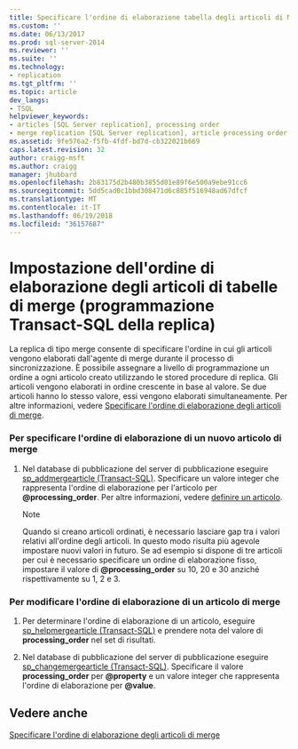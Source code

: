 ```yaml
---
title: Specificare l'ordine di elaborazione tabella degli articoli di Merge (programmazione Transact-SQL della replica) | Documenti Microsoft
ms.custom: ''
ms.date: 06/13/2017
ms.prod: sql-server-2014
ms.reviewer: ''
ms.suite: ''
ms.technology:
- replication
ms.tgt_pltfrm: ''
ms.topic: article
dev_langs:
- TSQL
helpviewer_keywords:
- articles [SQL Server replication], processing order
- merge replication [SQL Server replication], article processing order
ms.assetid: 9fe576a2-f5fb-4fdf-bd7d-cb322021b669
caps.latest.revision: 32
author: craigg-msft
ms.author: craigg
manager: jhubbard
ms.openlocfilehash: 2b83175d2b480b3855d01e89f6e500a9ebe91cc6
ms.sourcegitcommit: 5dd5cad0c1bbd308471d6c885f516948ad67dfcf
ms.translationtype: MT
ms.contentlocale: it-IT
ms.lasthandoff: 06/19/2018
ms.locfileid: "36157687"
---
```

# <a name="specify-the-processing-order-of-merge-table-articles-replication-transact-sql-programming"></a>Impostazione dell'ordine di elaborazione degli articoli di tabelle di merge (programmazione Transact-SQL della replica)
  La replica di tipo merge consente di specificare l'ordine in cui gli articoli vengono elaborati dall'agente di merge durante il processo di sincronizzazione. È possibile assegnare a livello di programmazione un ordine a ogni articolo creato utilizzando le stored procedure di replica. Gli articoli vengono elaborati in ordine crescente in base al valore. Se due articoli hanno lo stesso valore, essi vengono elaborati simultaneamente. Per altre informazioni, vedere [Specificare l'ordine di elaborazione degli articoli di merge](../merge/specify-the-processing-order-of-merge-articles.md).  
  
### <a name="to-specify-the-processing-order-for-a-new-merge-article"></a>Per specificare l'ordine di elaborazione di un nuovo articolo di merge  
  
1.  Nel database di pubblicazione del server di pubblicazione eseguire [sp_addmergearticle &#40;Transact-SQL&#41;](/sql/relational-databases/system-stored-procedures/sp-addmergearticle-transact-sql). Specificare un valore integer che rappresenta l'ordine di elaborazione per l'articolo per **@processing_order**. Per altre informazioni, vedere [definire un articolo](define-an-article.md).  
  
    > [!NOTE]  
    >  Quando si creano articoli ordinati, è necessario lasciare gap tra i valori relativi all'ordine degli articoli. In questo modo risulta più agevole impostare nuovi valori in futuro. Se ad esempio si dispone di tre articoli per cui è necessario specificare un ordine di elaborazione fisso, impostare il valore di **@processing_order** su 10, 20 e 30 anziché rispettivamente su 1, 2 e 3.  
  
### <a name="to-change-the-processing-order-of-a-merge-article"></a>Per modificare l'ordine di elaborazione di un articolo di merge  
  
1.  Per determinare l'ordine di elaborazione di un articolo, eseguire [sp_helpmergearticle &#40;Transact-SQL&#41;](/sql/relational-databases/system-stored-procedures/sp-helpmergearticle-transact-sql) e prendere nota del valore di **processing_order** nel set di risultati.  
  
2.  Nel database di pubblicazione del server di pubblicazione eseguire [sp_changemergearticle &#40;Transact-SQL&#41;](/sql/relational-databases/system-stored-procedures/sp-changemergearticle-transact-sql). Specificare il valore **processing_order** per **@property** e un valore integer che rappresenta l'ordine di elaborazione per **@value**.  
  
## <a name="see-also"></a>Vedere anche  
 [Specificare l'ordine di elaborazione degli articoli di merge](../merge/specify-the-processing-order-of-merge-articles.md)  
  
  
